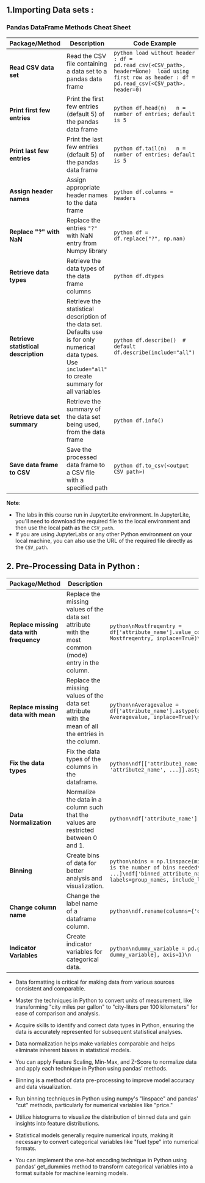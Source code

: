 ## 1.Importing Data sets :
### Pandas DataFrame Methods Cheat Sheet

| **Package/Method**              | **Description**                                                                                   | **Code Example**                                                                                      |
|----------------------------------|---------------------------------------------------------------------------------------------------|--------------------------------------------------------------------------------------------------------|
| **Read CSV data set**            | Read the CSV file containing a data set to a pandas data frame                                    | ```python load without header : df = pd.read_csv(<CSV_path>, header=None)  load using first row as header : df = pd.read_csv(<CSV_path>, header=0)``` |
| **Print first few entries**      | Print the first few entries (default 5) of the pandas data frame                                  | ```python df.head(n)   n = number of entries; default is 5```                                 |
| **Print last few entries**       | Print the last few entries (default 5) of the pandas data frame                                   | ```python df.tail(n)   n = number of entries; default is 5```                                 |
| **Assign header names**          | Assign appropriate header names to the data frame                                                 | ```python df.columns = headers```                                                               |
| **Replace "?" with NaN**         | Replace the entries `"?"` with NaN entry from Numpy library                                       | ```python df = df.replace("?", np.nan)```                                                      |
| **Retrieve data types**          | Retrieve the data types of the data frame columns                                                 | ```python df.dtypes```                                                                         |
| **Retrieve statistical description** | Retrieve the statistical description of the data set. Defaults use is for only numerical data types. Use `include="all"` to create summary for all variables | ```python df.describe()  # default df.describe(include="all") ```                             |
| **Retrieve data set summary**    | Retrieve the summary of the data set being used, from the data frame                              | ```python df.info()```                                                                         |
| **Save data frame to CSV**       | Save the processed data frame to a CSV file with a specified path                                 | ```python df.to_csv(<output CSV path>) ```                                                      |

**Note**:  
 - The labs in this course run in JupyterLite environment. In JupyterLite, you'll need to download the required file to the local environment and then use the local path as the `CSV_path`.  
 - If you are using JupyterLabs or any other Python environment on your local machine, you can also use the URL of the required file directly as the `CSV_path`.

## 2. Pre-Processing Data in Python :  

| **Package/Method**                   | **Description**                                                                                      | **Code Example**                                                                                       |
|-------------------------------------|------------------------------------------------------------------------------------------------------|---------------------------------------------------------------------------------------------------------|
| **Replace missing data with frequency** | Replace the missing values of the data set attribute with the most common (mode) entry in the column. | ```python\nMostfreqentry = df['attribute_name'].value_counts().idxmax()\ndf['attribute_name'].replace(np.nan, Mostfreqentry, inplace=True)\n``` |
| **Replace missing data with mean**  | Replace the missing values of the data set attribute with the mean of all the entries in the column. | ```python\nAveragevalue = df['attribute_name'].astype(data_type).mean(axis=0)\ndf['attribute_name'].replace(np.nan, Averagevalue, inplace=True)\n``` |
| **Fix the data types**              | Fix the data types of the columns in the dataframe.                                                  | ```python\ndf[['attribute1_name', 'attribute2_name', ...]] = df[['attribute1_name', 'attribute2_name', ...]].astype('data_type')\n# data_type is int, float, str, etc.\n``` |
| **Data Normalization**              | Normalize the data in a column such that the values are restricted between 0 and 1.                  | ```python\ndf['attribute_name'] = df['attribute_name'] / df['attribute_name'].max()\n```               |
| **Binning**                         | Create bins of data for better analysis and visualization.                                           | ```python\nbins = np.linspace(min(df['attribute_name']), max(df['attribute_name']), n)\n# n is the number of bins needed\ngroup_names = ['Group1', 'Group2', 'Group3', ...]\ndf['binned_attribute_name'] = pd.cut(df['attribute_name'], bins, labels=group_names, include_lowest=True)\n``` |
| **Change column name**             | Change the label name of a dataframe column.                                                          | ```python\ndf.rename(columns={'old_name': 'new_name'}, inplace=True)\n```                              |
| **Indicator Variables**            | Create indicator variables for categorical data.                                                     | ```python\ndummy_variable = pd.get_dummies(df['attribute_name'])\ndf = pd.concat([df, dummy_variable], axis=1)\n``` |



- Data formatting is critical for making data from various sources consistent and comparable.

- Master the techniques in Python to convert units of measurement, like transforming "city miles per gallon" to "city-liters per 100 kilometers" for ease of comparison and analysis.

- Acquire skills to identify and correct data types in Python, ensuring the data is accurately represented for subsequent statistical analyses.

- Data normalization helps make variables comparable and helps eliminate inherent biases in statistical models.

- You can apply Feature Scaling, Min-Max, and Z-Score to normalize data and apply each technique in Python using pandas’ methods.

- Binning is a method of data pre-processing to improve model accuracy and data visualization.

- Run binning techniques in Python using numpy's "linspace" and pandas' "cut" methods, particularly for numerical variables like "price."

- Utilize histograms to visualize the distribution of binned data and gain insights into feature distributions.

- Statistical models generally require numerical inputs, making it necessary to convert categorical variables like "fuel type" into numerical formats.

- You can implement the one-hot encoding technique in Python using pandas’ get_dummies method to transform categorical variables into a format suitable for machine learning models.


